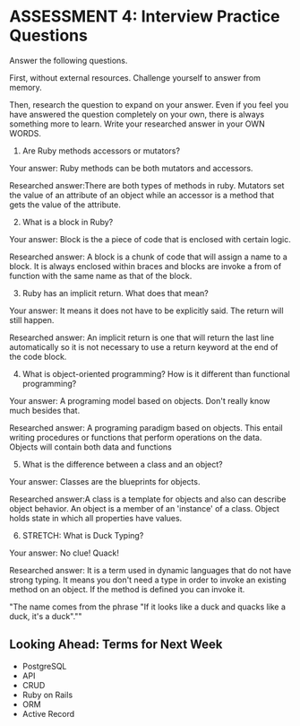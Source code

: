 # ASSESSMENT 4: Interview Practice Questions
Answer the following questions.

First, without external resources. Challenge yourself to answer from memory.

Then, research the question to expand on your answer. Even if you feel you have answered the question completely on your own, there is always something more to learn. Write your researched answer in your OWN WORDS.  

1. Are Ruby methods accessors or mutators?

  Your answer: Ruby methods can be both mutators and accessors.

  Researched answer:There are both types of methods in ruby. Mutators set the value of an attribute of an object while an accessor is a method that gets the value of the attribute.



2. What is a block in Ruby?

  Your answer: Block is the a piece of code that is enclosed with certain logic.

  Researched answer: A block is a chunk of code that will assign a name to a block. It is always enclosed within braces and blocks are invoke a from of function with the same name as that of the block.



3. Ruby has an implicit return. What does that mean?

  Your answer: It means it does not have to be explicitly said. The return will still happen.

  Researched answer: An implicit return is one that will return the last line automatically so it is not necessary to use a return keyword at the end of the code block.



4. What is object-oriented programming? How is it different than functional programming?

  Your answer: A programing model based on objects. Don't really know much besides that.

  Researched answer: A programing paradigm based on objects. This entail writing procedures or functions that perform operations on the data. Objects will contain both data and functions



5. What is the difference between a class and an object?

  Your answer: Classes are the blueprints for objects.

  Researched answer:A class is a template for objects and also can describe object behavior. An object is a member of an 'instance' of a class. Object holds state in which all properties have values.



6. STRETCH: What is Duck Typing?

  Your answer: No clue! Quack!

  Researched answer: It is a term used in dynamic languages that do not have strong typing. It means you don't need a type in order to invoke an existing method on an object. If the method is defined you can invoke it. 

  "The name comes from the phrase "If it looks like a duck and quacks like a duck, it's a duck".""



## Looking Ahead: Terms for Next Week
- PostgreSQL
- API
- CRUD
- Ruby on Rails
- ORM
- Active Record
